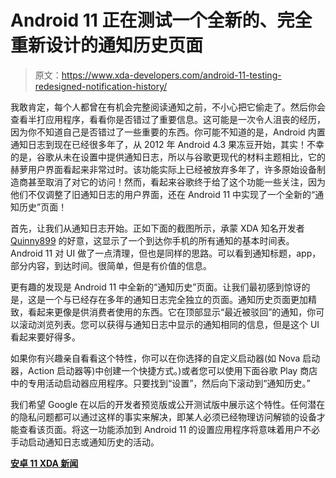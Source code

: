 # Android 11 正在测试一个全新的、完全重新设计的通知历史页面

> 原文：<https://www.xda-developers.com/android-11-testing-redesigned-notification-history/>

我敢肯定，每个人都曾在有机会完整阅读通知之前，不小心把它偷走了。然后你会查看半打应用程序，看看你是否错过了重要信息。这可能是一次令人沮丧的经历，因为你不知道自己是否错过了一些重要的东西。你可能不知道的是，Android 内置通知日志到现在已经很多年了，从 2012 年 Android 4.3 果冻豆开始，其实！不幸的是，谷歌从未在设置中提供通知日志，所以与谷歌更现代的材料主题相比，它的赫萝用户界面看起来非常过时。该功能实际上已经被放弃多年了，许多原始设备制造商甚至取消了对它的访问！然而，看起来谷歌终于给了这个功能一些关注，因为他们不仅调整了旧通知日志的用户界面，还在 Android 11 中实现了一个全新的“通知历史”页面！

首先，让我们从通知日志开始。正如下面的截图所示，承蒙 XDA 知名开发者 [Quinny899](https://forum.xda-developers.com/member.php?u=3563640) 的好意，这显示了一个到达你手机的所有通知的基本时间表。Android 11 对 UI 做了一点清理，但也是同样的思路。可以看到通知标题，app，部分内容，到达时间。很简单，但是有价值的信息。

更有趣的发现是 Android 11 中全新的“通知历史”页面。让我们最初感到惊讶的是，这是一个与已经存在多年的通知日志完全独立的页面。通知历史页面更加精致，看起来更像是供消费者使用的东西。它在顶部显示“最近被驳回”的通知，你可以滚动浏览列表。您可以获得与通知日志中显示的通知相同的信息，但是这个 UI 看起来要好得多。

如果你有兴趣亲自看看这个特性，你可以在你选择的自定义启动器(如 Nova 启动器，Action 启动器等)中创建一个快捷方式。)或者您可以使用下面谷歌 Play 商店中的专用活动启动器应用程序。只要找到“设置”，然后向下滚动到“通知历史。”

我们希望 Google 在以后的开发者预览版或公开测试版中展示这个特性。任何潜在的隐私问题都可以通过这样的事实来解决，即某人必须已经物理访问解锁的设备才能查看该页面。将这一功能添加到 Android 11 的设置应用程序将意味着用户不必手动启动通知日志或通知历史的活动。

**[安卓 11 XDA 新闻](https://www.xda-developers.com/tag/android-11/)**